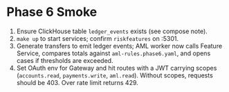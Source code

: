 # Phase 6 Smoke
1) Ensure ClickHouse table `ledger_events` exists (see compose note).
2) `make up` to start services; confirm `riskfeatures` on :5301.
3) Generate transfers to emit ledger events; AML worker now calls Feature Service, compares totals against `aml-rules.phase6.yaml`, and opens cases if thresholds are exceeded.
4) Set OAuth env for Gateway and hit routes with a JWT carrying scopes (`accounts.read`, `payments.write`, `aml.read`). Without scopes, requests should be 403. Over rate limit returns 429.
